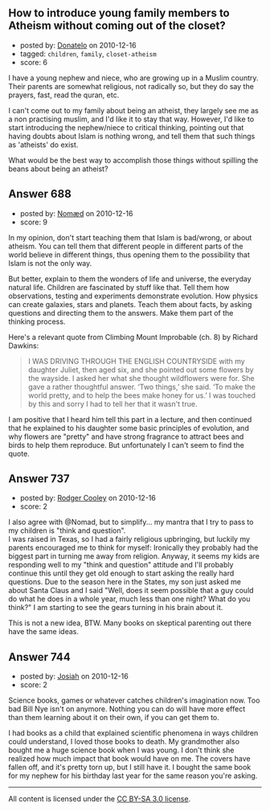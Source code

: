 ## How to introduce young family members to Atheism without coming out of the closet?

- posted by: [Donatelo](https://stackexchange.com/users/-1/196-donatelo) on 2010-12-16
- tagged: `children`, `family`, `closet-atheism`
- score: 6

I have a young nephew and niece, who are growing up in a Muslim country. Their parents are somewhat religious, not radically so, but they do say the prayers, fast, read the quran, etc.

I can't come out to my family about being an atheist, they largely see me as a non practising muslim, and I'd like it to stay that way. However, I'd like to start introducing the nephew/niece to critical thinking, pointing out that having doubts about Islam is nothing wrong, and tell them that such things as 'atheists' do exist. 

What would be the best way to accomplish those things without spilling the beans about being an atheist?


## Answer 688

- posted by: [Nomæd](https://stackexchange.com/users/-1/27-nom-d) on 2010-12-16
- score: 9

In my opinion, don't start teaching them that Islam is bad/wrong, or about atheism. You can tell them that different people in different parts of the world believe in different things, thus opening them to the possibility that Islam is not the only way.

But better, explain to them the wonders of life and universe, the everyday natural life. Children are fascinated by stuff like that. Tell them how observations, testing and experiments demonstrate evolution. How physics can create galaxies, stars and planets. Teach them about facts, by asking questions and directing them to the answers. Make them part of the thinking process.

Here's a relevant quote from Climbing Mount Improbable (ch. 8) by Richard Dawkins:

> I WAS DRIVING THROUGH THE ENGLISH COUNTRYSIDE with my daughter Juliet, then aged six, and she pointed out some flowers by the wayside. I asked her what she thought wildflowers were for. She gave a rather thoughtful answer. ‘Two things,’ she said. ‘To make the world pretty, and to help the bees make honey for us.’ I was touched by this and sorry I had to tell her that it wasn't true.

I am positive that I heard him tell this part in a lecture, and then continued that he explained to his daughter some basic principles of evolution, and why flowers are "pretty" and have strong fragrance to attract bees and birds to help them reproduce. But unfortunately I can't seem to find the quote.


## Answer 737

- posted by: [Rodger Cooley](https://stackexchange.com/users/-1/58-rodger-cooley) on 2010-12-16
- score: 2

I also agree with @Nomad, but to simplify... my mantra that I try to pass to my children is "think and question".  
I was raised in Texas, so I had a fairly religious upbringing, but luckily my parents encouraged me to think for myself: Ironically they probably had the biggest part in turning me away from religion.
Anyway, it seems my kids are responding well to my "think and question" attitude and I'll probably continue this until they get old enough to start asking the really hard questions.  Due to the season here in the States, my son just asked me about Santa Claus and I said "Well, does it seem possible that a guy could do what he does in a whole year, much less than one night?  What do you think?"  I am starting to see the gears turning in his brain about it.

This is not a new idea, BTW.  Many books on skeptical parenting out there have the same ideas.


## Answer 744

- posted by: [Josiah](https://stackexchange.com/users/-1/88-josiah) on 2010-12-16
- score: 2

Science books, games or whatever catches children's imagination now. Too bad Bill Nye isn't on anymore. Nothing you can do will have more effect than them learning about it on their own, if you can get them to.

I had books as a child that explained scientific phenomena in ways children could understand, I loved those books to death. My grandmother also bought me a huge science book when I was young. I don't think she realized how much impact that book would have on me. The covers have fallen off, and it's pretty torn up, but I still have it. I bought the same book for my nephew for his birthday last year for the same reason you're asking.



---

All content is licensed under the [CC BY-SA 3.0 license](https://creativecommons.org/licenses/by-sa/3.0/).
